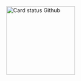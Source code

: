 
<img height="180em" src="https://github-readme-stats.vercel.app/api/top-langs/?username=arthurfll&hide_progress=true&theme=nord" alt="Card status Github"/>

